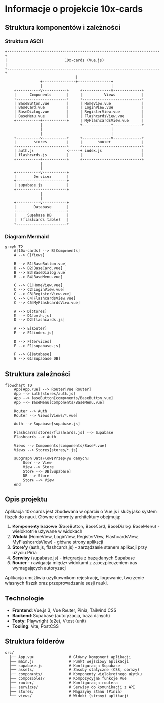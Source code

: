 # Informacje o projekcie 10x-cards

## Struktura komponentów i zależności

### Struktura ASCII

```
+---------------------------------------------------------------------+
|                          10x-cards (Vue.js)                          |
+---------------------------------------------------------------------+
                                |
                +---------------+---------------+
                |                               |
    +-----------v-----------+     +-------------v-------------+
    |      Components       |     |          Views            |
    +-----------------------+     +---------------------------+
    | BaseButton.vue        |     | HomeView.vue              |
    | BaseCard.vue          |     | LoginView.vue             |
    | BaseDialog.vue        |     | RegisterView.vue          |
    | BaseMenu.vue          |     | FlashcardsView.vue        |
    +-----------+-----------+     | MyFlashcardsView.vue      |
                |                 +-------------+-------------+
                |                               |
                |                               |
    +-----------v-----------+     +-------------v-------------+
    |        Stores         |     |       Router              |
    +-----------------------+     +---------------------------+
    | auth.js               <-----+ index.js                  |
    | flashcards.js         |     |                           |
    +-----------+-----------+     +---------------------------+
                |
                |
    +-----------v-----------+
    |        Services       |
    +-----------------------+
    | supabase.js           |
    +-----------------------+
                |
                |
    +-----------v-----------+
    |        Database       |
    +-----------------------+
    |     Supabase DB       |
    |  (flashcards table)   |
    +-----------------------+
```

### Diagram Mermaid

```mermaid
graph TD
    A[10x-cards] --> B[Components]
    A --> C[Views]

    B --> B1[BaseButton.vue]
    B --> B2[BaseCard.vue]
    B --> B3[BaseDialog.vue]
    B --> B4[BaseMenu.vue]

    C --> C1[HomeView.vue]
    C --> C2[LoginView.vue]
    C --> C3[RegisterView.vue]
    C --> C4[FlashcardsView.vue]
    C --> C5[MyFlashcardsView.vue]

    A --> D[Stores]
    D --> D1[auth.js]
    D --> D2[flashcards.js]

    A --> E[Router]
    E --> E1[index.js]

    D --> F[Services]
    F --> F1[supabase.js]

    F --> G[Database]
    G --> G1[Supabase DB]
```

## Struktura zależności

```mermaid
flowchart TD
    App[App.vue] --> Router[Vue Router]
    App --> Auth[stores/auth.js]
    App --> BaseButton[components/BaseButton.vue]
    App --> BaseMenu[components/BaseMenu.vue]

    Router --> Auth
    Router --> Views[Views/*.vue]

    Auth --> Supabase[supabase.js]

    Flashcards[stores/flashcards.js] --> Supabase
    Flashcards --> Auth

    Views --> Components[components/Base*.vue]
    Views --> Stores[stores/*.js]

    subgraph DataFlow[Przepływ danych]
        User --> View
        View --> Store
        Store --> DB[Supabase]
        DB --> Store
        Store --> View
    end
```

## Opis projektu

Aplikacja 10x-cards jest zbudowana w oparciu o Vue.js i służy jako system fiszek do nauki. Główne elementy architektury obejmują:

1. **Komponenty bazowe** (BaseButton, BaseCard, BaseDialog, BaseMenu) - wielokrotnie używane w widokach
2. **Widoki** (HomeView, LoginView, RegisterView, FlashcardsView, MyFlashcardsView) - główne strony aplikacji
3. **Store'y** (auth.js, flashcards.js) - zarządzanie stanem aplikacji przy użyciu Pinia
4. **Serwisy** (supabase.js) - integracja z bazą danych Supabase
5. **Router** - nawigacja między widokami z zabezpieczeniem tras wymagających autoryzacji

Aplikacja umożliwia użytkownikom rejestrację, logowanie, tworzenie własnych fiszek oraz przeprowadzanie sesji nauki.

## Technologie

- **Frontend**: Vue.js 3, Vue Router, Pinia, Tailwind CSS
- **Backend**: Supabase (autoryzacja, baza danych)
- **Testy**: Playwright (e2e), Vitest (unit)
- **Tooling**: Vite, PostCSS

## Struktura folderów

```
src/
  ├── App.vue                # Główny komponent aplikacji
  ├── main.js                # Punkt wejściowy aplikacji
  ├── supabase.js            # Konfiguracja Supabase
  ├── assets/                # Zasoby statyczne (CSS, obrazy)
  ├── components/            # Komponenty wielokrotnego użytku
  ├── composables/           # Kompozycyjne funkcje Vue
  ├── router/                # Konfiguracja routera
  ├── services/              # Serwisy do komunikacji z API
  ├── stores/                # Magazyny stanu (Pinia)
  └── views/                 # Widoki (strony) aplikacji
```
